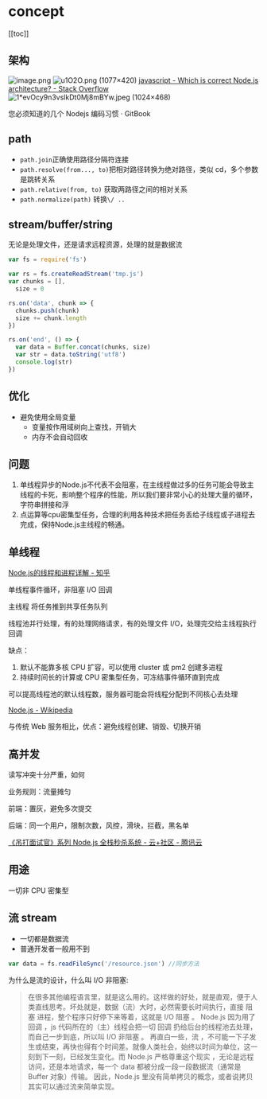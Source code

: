 # concept
[[toc]]

## 架构

![image.png](https://ww1.sinaimg.cn/large/4e5d3ea7ly1h0wwwoavtbj212c0f70y1.jpg)
![u1O2O.png (1077×420)](https://i.stack.imgur.com/u1O2O.png)
[javascript - Which is correct Node.js architecture? - Stack Overflow](https://stackoverflow.com/questions/36766696/which-is-correct-node-js-architecture)
![1*evOcy9n3vslkDt0Mj8mBYw.jpeg (1024×468)](https://miro.medium.com/max/1400/1*evOcy9n3vslkDt0Mj8mBYw.jpeg)


您必须知道的几个 Nodejs 编码习惯 · GitBook

## path

- `path.join`正确使用路径分隔符连接
- `path.resolve(from..., to)`把相对路径转换为绝对路径，类似 cd，多个参数是跳转关系
- `path.relative(from, to)` 获取两路径之间的相对关系
- `path.normalize(path)` 转换`\/ ..`

## stream/buffer/string

无论是处理文件，还是请求远程资源，处理的就是数据流

```js
var fs = require('fs')

var rs = fs.createReadStream('tmp.js')
var chunks = [],
  size = 0

rs.on('data', chunk => {
  chunks.push(chunk)
  size += chunk.length
})

rs.on('end', () => {
  var data = Buffer.concat(chunks, size)
  var str = data.toString('utf8')
  console.log(str)
})
```

## 优化

- 避免使用全局变量
  - 变量按作用域树向上查找，开销大
  - 内存不会自动回收

## 问题
1. 单线程异步的Node.js不代表不会阻塞，在主线程做过多的任务可能会导致主线程的卡死，影响整个程序的性能，所以我们要非常小心的处理大量的循环，字符串拼接和浮
2. 点运算等cpu密集型任务，合理的利用各种技术把任务丢给子线程或子进程去完成，保持Node.js主线程的畅通。

## 单线程
[Node.js的线程和进程详解 - 知乎](https://zhuanlan.zhihu.com/p/30743785)

单线程事件循环，非阻塞 I/O 回调

主线程 将任务推到共享任务队列

线程池并行处理，有的处理网络请求，有的处理文件 I/O，处理完交给主线程执行回调

缺点：
1. 默认不能靠多核 CPU 扩容，可以使用 cluster 或 pm2 创建多进程
2. 持续时间长的计算或 CPU 密集型任务，可冻结事件循环直到完成

可以提高线程池的默认线程数，服务器可能会将线程分配到不同核心去处理

[Node.js - Wikipedia](https://en.wikipedia.org/wiki/Node.js#Threading)

与传统 Web 服务相比，优点：避免线程创建、销毁、切换开销

## 高并发

读写冲突十分严重，如何

业务规则：流量摊匀

前端：置灰，避免多次提交

后端：同一个用户，限制次数，风控，滑块，拦截，黑名单

[《吊打面试官》系列 Node.js 全栈秒杀系统 - 云+社区 - 腾讯云](https://cloud.tencent.com/developer/article/1638407)

## 用途

一切非 CPU 密集型

## 流 stream

- 一切都是数据流
- 普通开发者一般用不到

```js
var data = fs.readFileSync('/resource.json') //同步方法
```

为什么是流的设计，什么叫 I/O 非阻塞:
> 在很多其他编程语言里，就是这么用的。这样做的好处，就是直观，便于人类直线思考。坏处就是，数据（流）大时，必然需要长时间执行，直接 阻
> 塞 进程，整个程序只好停下来等着，这就是 I/O 阻塞 。
> Node.js 因为用了回调 ，js 代码所在的（主）线程会把一切 回调 扔给后台的线程池去处理，而自己一步到底，所以叫 I/O 非阻塞 。 再直白一些，流
> ，不可能一下子发生或结束，再快也得有个时间差。就像人类社会，始终以时间为单位，这一刻到下一刻，已经发生变化。而 Node.js 严格尊重这个现实
> ，无论是远程访问，还是本地请求，每一个 data 都被分成一段一段数据流（通常是 Buffer 对象）传输。
> 因此，Node.js 里没有简单拷贝的概念，或者说拷贝其实可以通过流来简单实现。
